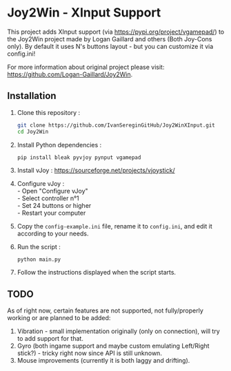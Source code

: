 # Joy2Win - XInput Support
This project adds XInput support (via https://pypi.org/project/vgamepad/) to the Joy2Win project made by Logan Gaillard and others (Both Joy-Cons only).
By default it uses N's buttons layout - but you can customize it via config.ini! 

For more information about original project please visit: https://github.com/Logan-Gaillard/Joy2Win.

## Installation

1. Clone this repository :
   ```bash
   git clone https://github.com/IvanSereginGitHub/Joy2WinXInput.git
   cd Joy2Win
   ```

2. Install Python dependencies :
    ```
    pip install bleak pyvjoy pynput vgamepad
    ```

4.  Install vJoy :
    https://sourceforge.net/projects/vjoystick/

5. Configure vJoy :  
        - Open "Configure vJoy"  
        - Select controller n°1  
        - Set 24 buttons or higher  
        - Restart your computer  

6. Copy the `config-example.ini` file, rename it to `config.ini`, and edit it according to your needs.

7. Run the script :
    ```bash
    python main.py
    ```

8. Follow the instructions displayed when the script starts.

## TODO
As of right now, certain features are not supported, not fully/properly working or are planned to be added:
1. Vibration - small implementation originally (only on connection), will try to add support for that.
2. Gyro (both ingame support and maybe custom emulating Left/Right stick?) - tricky right now since API is still unknown.
3. Mouse improvements (currently it is both laggy and drifting).
